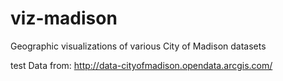 # viz-madison
Geographic visualizations of various City of Madison datasets

test
Data from: http://data-cityofmadison.opendata.arcgis.com/
